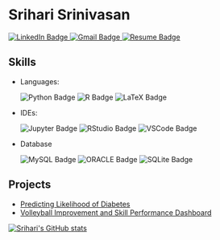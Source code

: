 # Srihari Srinivasan

<div id="badges">
  <a href="https://www.linkedin.com/in/srihari-srinivasan-58748b24b/">
    <img src="https://img.shields.io/badge/LinkedIn-blue?style=for-the-badge&logo=linkedin&logoColor=white" alt="LinkedIn Badge"/>
  <a href="mailto:srsr9160@colorado.edu">
    <img src= "https://img.shields.io/badge/Gmail-D14836?style=for-the-badge&logo=gmail&logoColor=white" alt="Gmail Badge">
  <a href="https://drive.google.com/file/d/17qCSk6ORicQNdV8qxbvRRpJO8Hqx_-6j/view?usp=sharing">
    <img src="https://img.shields.io/badge/Resume-2A3FFB?style=for-the-badge&logo=https://as1.ftcdn.net/v2/jpg/02/11/95/72/1000_F_211957246_SHaM7voAuL82bFAtA86WBIXr6zT6CeLU.jpg&logoColor=white" alt="Resume Badge">
</a>

## Skills
- Languages:
  <div id = "badges">
    <img src = "https://img.shields.io/badge/Python-FFD43B?style=for-the-badge&logo=python&logoColor=blue" alt = "Python Badge">
    <img src = "https://img.shields.io/badge/R-276DC3?style=for-the-badge&logo=r&logoColor=white", alt = "R Badge">
    <img src = "https://img.shields.io/badge/LaTeX-47A141?style=for-the-badge&logo=LaTeX&logoColor=white" alt = "LaTeX Badge">
  </a>
    
- IDEs:
  <div id = "badges">
    <img src = "https://img.shields.io/badge/Jupyter-F37626.svg?&style=for-the-badge&logo=Jupyter&logoColor=white" alt = "Jupyter Badge">
    <img src = "https://img.shields.io/badge/RStudio-75AADB?style=for-the-badge&logo=RStudio&logoColor=white" alt = "RStudio Badge">
    <img src = "https://img.shields.io/badge/VSCode-0078D4?style=for-the-badge&logo=visual%20studio%20code&logoColor=white" alt = "VSCode Badge">
  </a>

- Database
  <div id = "badges">
    <img src = "https://img.shields.io/badge/MySQL-005C84?style=for-the-badge&logo=mysql&logoColor=white" alt = "MySQL Badge">
    <img src = "https://img.shields.io/badge/Oracle-F80000?style=for-the-badge&logo=Oracle&logoColor=white" alt = "ORACLE Badge">
    <img src = "https://img.shields.io/badge/SQLite-07405E?style=for-the-badge&logo=sqlite&logoColor=white" alt = "SQLite Badge">
  </a>
  
## Projects
- [Predicting Likelihood of Diabetes](https://github.com/Hari-Potter03/Diabetes)
- [Volleyball Improvement and Skill Performance Dashboard](https://github.com/Hari-Potter03/CU_Volleyball_Performance)

[![Srihari's GitHub stats](https://github-readme-stats.vercel.app/api?username=Hari-Potter03)](https://github.com/Hari-Potter03/github-readme-stats)

